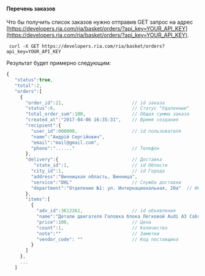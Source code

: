 #### Перечень заказов 

Что бы получить список заказов нужно отправив GET запрос на адрес [https://developers.ria.com/ria/basket/orders/?api_key=YOUR_API_KEY](https://developers.ria.com/ria/basket/orders/?api_key=YOUR_API_KEY).

 ` curl -X GET https://developers.ria.com/ria/basket/orders?api_key=YOUR_API_KEY`
 
 Результат будет примерно следующим:

```javascript
{
   "status":true,
   "total":2,
   "orders":[
     {
       "order_id":21,                         // id заказа
       "status":6,                            // Статус "Удаленные"
       "total_order_sum":100,                 // Общая сумма заказа
       "created_at":"2017-04-06 16:35:31",    // Время создания
       "recipient":{
         "user_id":000000,                    // id пользователя
         "name":"Андрій Сергійович",
         "email":"mail@gmail.com",
         "phone":"......"                     // Телефон
       },
       "delivery":{                           // Доставка
          "state_id":1,                       // id Области
         "city_id":1,                         // id Города
         "address":"Винницкая область, Винница",
         "service":"DHL"                      // Служба доставки
         "department":"Отделение №1: ул. Интернациональная, 20а"  // Информация об отделении
       },
       "items":[
         {
           "adv_id":3612261,                  // id объявления
           "name":"Детали двигателя Головка блока Легковой Audi A3 Cabrio v2 v3",
           "price":100,                       // Цена
           "count":1,                         // Количество
           "note":""                          // Заметки
           "vendor_code": ""                  // Код поставщика
         }
       ]
     },
     ...
   ]
```
